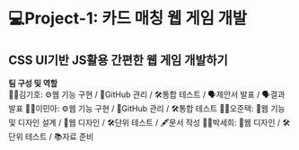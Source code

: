 # 💻Project-1: 카드 매칭 웹 게임 개발
## CSS UI기반 JS활용 간편한 웹 게임 개발하기

**팀 구성 및 역할**<br>
👨‍🦱김기호: ⚙️웹 기능 구현 / 📂GitHub 관리 / 🛠️통합 테스트 / 🗣️제안서 발표 / 🗣️결과 발표
👩‍🦱이민아: ⚙️웹 기능 구현 / 📂GitHub 관리 / 🛠️통합 테스트
🙍‍♂️오준택: 📝웹 기능 및 디자인 설계 / 🎨웹 디자인 / 🛠️단위 테스트 / 🖋️문서 작성
👱‍♀️박세희: 🎨웹 디자인 / 🛠️단위 테스트 / 📚자료 준비
